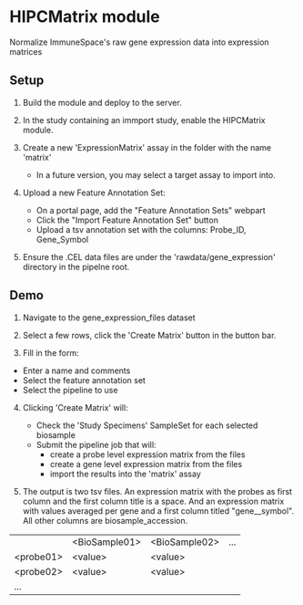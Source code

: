 HIPCMatrix module
=======================

Normalize ImmuneSpace's raw gene expression data into expression matrices

Setup
-----

1. Build the module and deploy to the server.

2. In the study containing an immport study, enable the HIPCMatrix module.

3. Create a new 'ExpressionMatrix' assay in the folder with the name 'matrix'
    - In a future version, you may select a target assay to import into.

4. Upload a new Feature Annotation Set:
    - On a portal page, add the "Feature Annotation Sets" webpart
    - Click the "Import Feature Annotation Set" button
    - Upload a tsv annotation set with the columns: Probe_ID, Gene_Symbol

5. Ensure the .CEL data files are under the 'rawdata/gene_expression' directory in the pipelne root.


Demo
----

1. Navigate to the gene_expression_files dataset

2. Select a few rows, click the 'Create Matrix' button in the button bar.

3. Fill in the form:

- Enter a name and comments
- Select the feature annotation set
- Select the pipeline to use

4. Clicking 'Create Matrix' will:

    - Check the 'Study Specimens' SampleSet for each selected biosample
    - Submit the pipeline job that will:
        - create a probe level expression matrix from the files
        - create a gene level expression matrix from the files
        - import the results into the 'matrix' assay

5. The output is two tsv files. An expression matrix with the probes as first column and the first column title is a space. And an expression matrix with values averaged per gene and a first column titled "gene__symbol". All other columns are biosample_accession.


<table>
  <tr><td> </td><td>&lt;BioSample01&gt;</td><td>&lt;BioSample02&gt;</td><td>...</td></tr>
  <tr><td>&lt;probe01&gt;</td><td>&lt;value&gt;</td><td>&lt;value&gt;</td><td>&nbsp;</td></tr>
  <tr><td>&lt;probe02&gt;</td><td>&lt;value&gt;</td><td>&lt;value&gt;</td><td>&nbsp;</td></tr>
  <tr><td colspan=4>...</td></tr>
</table>

